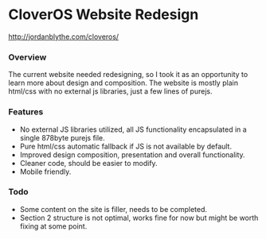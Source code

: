 # CloverOS Website Redesign
http://jordanblythe.com/cloveros/

### Overview
The current website needed redesigning, so I took it as an opportunity to learn more about design and composition. The website is mostly plain html/css with no external js libraries, just a few lines of purejs.

### Features
- No external JS libraries utilized, all JS functionality encapsulated in a single 878byte purejs file.
- Pure html/css automatic fallback if JS is not available by default.
- Improved design composition, presentation and overall functionality.
- Cleaner code, should be easier to modify.
- Mobile friendly.


### Todo
* Some content on the site is filler, needs to be completed.
* Section 2 structure is not optimal, works fine for now but might be worth fixing at some point.




